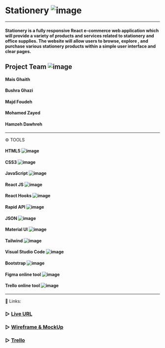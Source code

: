 # Stationery ![image](https://user-images.githubusercontent.com/107134917/236957168-e5918e79-d6ec-412e-8f49-6675edd7b086.png)
--------------
#### Stationery is  a fully responsive React e-commerce web application which will provide a variety of products and services related to stationery and office supplies. The website will allow users to browse, explore , and purchase various stationery products within a simple user interface and clear pages.

## Project Team ![image](https://user-images.githubusercontent.com/107134917/236951718-35541432-e56e-4616-855c-b5b22e3f4cde.png)
#### Mais Ghaith
#### Bushra Ghazi
#### Majd Foudeh
#### Mohamed Zayed
#### Hamzeh Dawhreh
--------------
⚙️ TOOLS
#### HTML5 ![image](https://user-images.githubusercontent.com/107134917/236952227-755195d0-cb61-476b-827b-b6bcdea22237.png)
#### CSS3 ![image](https://user-images.githubusercontent.com/107134917/236952277-634e8d7f-ec2d-4161-9a84-fd02ad20c140.png)
#### JavaScript ![image](https://user-images.githubusercontent.com/107134917/236952307-3c97d4a9-5f31-4c47-abab-174d372d5d44.png)
#### React JS ![image](https://user-images.githubusercontent.com/107134917/236954290-656f1a20-b83a-40e6-a08e-95f407181534.png)
#### React Hooks ![image](https://user-images.githubusercontent.com/107134917/236954344-292d1ad4-5cbe-4e7b-8290-6e6ad2b9beb4.png)
#### Rapid API ![image](https://user-images.githubusercontent.com/107134917/236954372-875597a0-61dc-4c26-8b19-db57fd8353b3.png)
#### JSON ![image](https://user-images.githubusercontent.com/107134917/236954414-64e4ae98-8114-46a5-9b8a-56358d1717fa.png)
#### Material UI ![image](https://user-images.githubusercontent.com/107134917/236954488-dd900fd0-9a63-4cce-b58b-f0c30daf44c9.png)
#### Tailwind ![image](https://user-images.githubusercontent.com/107134917/236954444-e1d5cc3e-6e6f-47f3-98a8-64c09cbd51f1.png)
#### Visual Studio Code ![image](https://user-images.githubusercontent.com/107134917/236952380-4a5bdd51-f0ab-4058-8c37-24a844f9b6bb.png)
#### Bootstrap ![image](https://user-images.githubusercontent.com/107134917/236952355-cf1df9e5-026e-41fd-9fc6-e5b9a34de149.png)
#### Figma online tool ![image](https://user-images.githubusercontent.com/107134917/236952402-31f715aa-a668-43bb-8424-38ce90f70b3b.png)
#### Trello online tool ![image](https://user-images.githubusercontent.com/107134917/236952420-5acc4236-4c4a-4a4e-bf41-00e0ab466319.png)
---------------
📎 Links:
### ▷ [Live URL]()
### ▷ [ Wireframe & MockUp](https://www.figma.com/file/dWBwAsIBPF86EXw5tBGoU7/stationary-e-commerce?type=design&node-id=0-1&t=ZHJTeKFhiDdw1va3-0)
### ▷ [Trello ](https://trello.com/b/fDTus1Mn/stasionary-e-commerce)


